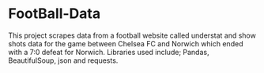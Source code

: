 # FootBall-Data
This project scrapes data from a football website called understat and show shots data for the game between Chelsea FC and Norwich which ended with a 7:0 defeat for Norwich.
Libraries used include; Pandas, BeautifulSoup, json and requests.
